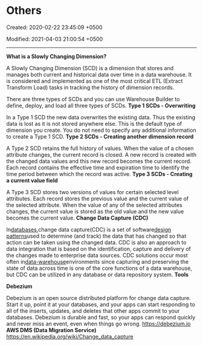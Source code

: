 # Others

Created: 2020-02-22 23:45:09 +0500

Modified: 2021-04-03 21:00:54 +0500

---

**What is a Slowly Changing Dimension?**

A Slowly Changing Dimension (SCD) is a dimension that stores and manages both current and historical data over time in a data warehouse. It is considered and implemented as one of the most critical ETL (Extract Transform Load) tasks in tracking the history of dimension records.

There are three types of SCDs and you can use Warehouse Builder to define, deploy, and load all three types of SCDs.
**Type 1 SCDs - Overwriting**

In a Type 1 SCD the new data overwrites the existing data. Thus the existing data is lost as it is not stored anywhere else. This is the default type of dimension you create. You do not need to specify any additional information to create a Type 1 SCD.
**Type 2 SCDs - Creating another dimension record**

A Type 2 SCD retains the full history of values. When the value of a chosen attribute changes, the current record is closed. A new record is created with the changed data values and this new record becomes the current record. Each record contains the effective time and expiration time to identify the time period between which the record was active.
**Type 3 SCDs - Creating a current value field**

A Type 3 SCD stores two versions of values for certain selected level attributes. Each record stores the previous value and the current value of the selected attribute. When the value of any of the selected attributes changes, the current value is stored as the old value and the new value becomes the current value.
**Change Data Capture (CDC)**

In[databases](https://en.wikipedia.org/wiki/Database),change data capture(CDC) is a set of software[design patterns](https://en.wikipedia.org/wiki/Design_pattern_(computer_science))used to determine (and track) the data that has changed so that action can be taken using the changed data. CDC is also an approach to data integration that is based on the identification, capture and delivery of the changes made to enterprise data sources.
CDC solutions occur most often in[data-warehouse](https://en.wikipedia.org/wiki/Data_warehouse)environments since capturing and preserving the state of data across time is one of the core functions of a data warehouse, but CDC can be utilized in any database or data repository system.
**Tools**

**Debezium**

Debezium is an open source distributed platform for change data capture. Start it up, point it at your databases, and your apps can start responding to all of the inserts, updates, and deletes that other apps commit to your databases. Debezium is durable and fast, so your apps can respond quickly and never miss an event, even when things go wrong.
<https://debezium.io>
**AWS DMS (Data Migration Service)**
<https://en.wikipedia.org/wiki/Change_data_capture>
